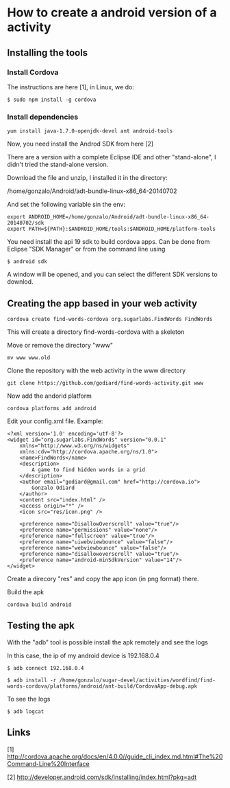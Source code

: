 
# How to create a android version of a activity

## Installing the tools

### Install Cordova

The instructions are here [1], in Linux, we do:

```
$ sudo npm install -g cordova
```

### Install dependencies

```
yum install java-1.7.0-openjdk-devel ant android-tools
```

Now, you need install the Androd SDK from here [2]

There are a version with a complete Eclipse IDE and other "stand-alone",
I didn't tried the stand-alone version.

Download the file and unzip, I installed it in the directory:

/home/gonzalo/Android/adt-bundle-linux-x86_64-20140702 

And set the following variable sin the env:

```
export ANDROID_HOME=/home/gonzalo/Android/adt-bundle-linux-x86_64-20140702/sdk
export PATH=${PATH}:$ANDROID_HOME/tools:$ANDROID_HOME/platform-tools
```

You need install the api 19 sdk to build cordova apps. Can be done from Eclipse "SDK Manager"
or from the command line using

```
$ android sdk
```

A window will be opened, and you can select the different SDK versions to downlod.

## Creating the app based in your web activity

```
cordova create find-words-cordova org.sugarlabs.FindWords FindWords
```

This will create a directory find-words-cordova with a skeleton

Move or remove the directory "www"

```
mv www www.old
```

Clone the repository with the web activity in the www directory

```
git clone https://github.com/godiard/find-words-activity.git www
```

Now add the andorid platform

```
cordova platforms add android
```

Edit your config.xml file.
Example:

```
<?xml version='1.0' encoding='utf-8'?>
<widget id="org.sugarlabs.FindWords" version="0.0.1"
    xmlns="http://www.w3.org/ns/widgets"
    xmlns:cdv="http://cordova.apache.org/ns/1.0">
    <name>FindWords</name>
    <description>
        A game to find hidden words in a grid
    </description>
    <author email="godiard@gmail.com" href="http://cordova.io">
        Gonzalo Odiard
    </author>
    <content src="index.html" />
    <access origin="*" />
    <icon src="res/icon.png" />

    <preference name="DisallowOverscroll" value="true"/>
    <preference name="permissions" value="none"/>
    <preference name="fullscreen" value="true"/>
    <preference name="uiwebviewbounce" value="false"/>
    <preference name="webviewbounce" value="false"/>
    <preference name="disallowoverscroll" value="true"/>
    <preference name="android-minSdkVersion" value="14"/>
</widget>
```

Create a direcory "res" and copy the app icon (in png format) there.

Build the apk

```
cordova build android
```

## Testing the apk

With the "adb" tool is possible install the apk remotely and see the logs

In this case, the ip of my android device is 192.168.0.4

```
$ adb connect 192.168.0.4

$ adb install -r /home/gonzalo/sugar-devel/activities/wordfind/find-words-cordova/platforms/android/ant-build/CordovaApp-debug.apk

```

To see the logs

```
$ adb logcat
```

## Links

[1] http://cordova.apache.org/docs/en/4.0.0//guide_cli_index.md.html#The%20Command-Line%20Interface

[2] http://developer.android.com/sdk/installing/index.html?pkg=adt
